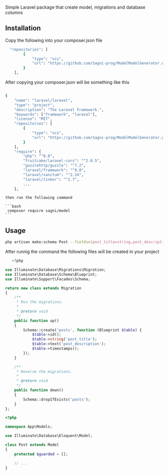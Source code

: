 Simple Laravel package that create model, migrations and database columns 

Installation
------------
Copy the following into your composer.json file
```bash
  "repositories": [
        {
            "type": "vcs",
            "url": "https://github.com/Sagni-prog/ModelModelGenerator.git"
        }
    ],
```

After copying your composer.json will be something like this
```bash

{
    "name": "laravel/laravel",
    "type": "project",
    "description": "The Laravel Framework.",
    "keywords": ["framework", "laravel"],
    "license": "MIT",
    "repositories": [
        {
            "type": "vcs",
            "url": "https://github.com/Sagni-prog/ModelModelGenerator.git"
        }
    ],
    "require": {
        "php": "^8.0",
        "fruitcake/laravel-cors": "^2.0.5",
        "guzzlehttp/guzzle": "^7.2",
        "laravel/framework": "^9.0",
        "laravel/sanctum": "^2.14",
        "laravel/tinker": "^2.7",
        ...
    },
```
    
    then run the following command
    
    ```bash
     composer require sagni/model
    ```

Usage
----------------
```bash
php artisan make:schema Post --fields=[post_title=string,post_description=text]
```
After runnig the command the following files will be created in your project 
```php
   <?php

use Illuminate\Database\Migrations\Migration;
use Illuminate\Database\Schema\Blueprint;
use Illuminate\Support\Facades\Schema;

return new class extends Migration
{
    /**
     * Run the migrations.
     *
     * @return void
     */
    public function up()
    {
        Schema::create('posts', function (Blueprint $table) {
            $table->id();
            $table->string('post_title');
	        $table->text('post_description');
            $table->timestamps();
        });
    }

    /**
     * Reverse the migrations.
     *
     * @return void
     */
    public function down()
    {
        Schema::dropIfExists('posts');
    }
};
```

```php
<?php

namespace App\Models;

use Illuminate\Database\Eloquent\Model;

class Post extends Model
{
    protected $guarded = [];

    // ...
}

```
